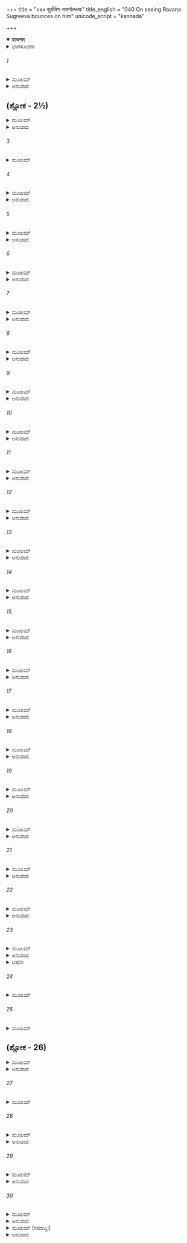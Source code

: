 +++
title = "०४० सुग्रीवेण रावणोत्प्लवः"
title_english = "040 On seeing Ravana Sugreeva bounces on him"
unicode_script = "kannada"

+++
<details open><summary>वाचनम्</summary>

<div class="audioEmbed"  caption="श्रीराम-हरिसीताराममूर्ति-घनपाठिभ्यां वचनम्" src="https://archive.org/download/Ramayana-recitation-Sriram-harisItArAmamUrti-Ghanapaati-v2/Kanda_6/Kanda_6_YK-040-On_seeing_Ravana_Sugreeva_bounces_on_him_0.mp3"></div>
</details>



<details><summary>ಭಾಗಸೂಚನಾ</summary>

ಸುಗ್ರೀವ ಮತ್ತು ರಾವಣರ ಮಲ್ಲಯುದ್ಧ
</details>

###### 1


<details><summary>ಮೂಲಮ್</summary>

ತತೋ ರಾಮಃ ಸುವೇಲಾಗ್ರಂ ಯೋಜನದ್ವಯ ಮಂಡಲಮ್ ।  
ಉಪಾರೋಹತ್ ಸಸುಗ್ರೀವೋ ಹರಿಯೂಥೈಃ ಸಮನ್ವಿತಃ ॥
</details>

<details><summary>ಅನುವಾದ</summary>

ಅನಂತರ ವಾನರ ಸೇನಾಪತಿಗಳಿಂದ ಕೂಡಿದ ಸುಗ್ರೀವನೊಂದಿಗೆ ಶ್ರೀರಾಮನು ಎರಡು ಯೋಜನ ವಿಸ್ತಾರವಾದ ಸುವೇಲ ಪರ್ವತ ಶಿಖರವನ್ನು ಹತ್ತಿದನು.॥1॥
</details>

## (ಶ್ಲೋಕ - 2½)


<details><summary>ಮೂಲಮ್</summary>

ಸ್ಥಿತ್ವಾ ಮುಹೂರ್ತಂ ತತ್ರೈವ ದಿಶೋ ದಶ ವಿಲೋಕಯನ್ ।  
ತ್ರಿಕೂಟಶಿಖರೇ ರಮ್ಯೇ ನಿರ್ಮಿತಾಂ ವಿಶ್ವಕರ್ಮಣಾ ॥  
ದದರ್ಶ ಲಂಕಾಂ ಸುನ್ಯಸ್ತಾಂ ರಮ್ಯಕಾನನ ಶೋಭಿತಾಮ್ ।
</details>

<details><summary>ಅನುವಾದ</summary>

ಅಲ್ಲಿ ಮುಹೂರ್ತಕಾಲ ನಿಂತು ಶ್ರೀರಾಮನು ಎಲ್ಲ ದಿಕ್ಕುಗಳನ್ನು ಅವಲೋಕಿಸುತ್ತಾ ತ್ರಿಕೂಟ ಪರ್ವತದ ಶಿಖರದ ಮೇಲೆ ನೆಲೆಸಿದ, ವಿಶ್ವಕರ್ಮನಿಂದ ನಿರ್ಮಿಸಲ್ಪಟ್ಟ ಮನೋಹರ ಕಾಮನೆಗಳಿಂದ ಶೋಭಿಸುತ್ತಿರುವ ಸುಂದರ ಲಂಕಾಪುರಿ ಯನ್ನು ನೋಡಿದನು.॥2॥
</details>

###### 3


<details><summary>ಮೂಲಮ್</summary>

ತಸ್ಯ ಗೋಪುರಶೃಂಗಸ್ಥಂ ರಾಕ್ಷಸೇಂದ್ರಂ ದುರಾಸದಮ್ ॥
</details>

###### 4


<details><summary>ಮೂಲಮ್</summary>

ಶ್ವೇತಚಾಮರಪರ್ಯಂತಂ ವಿಜಯಚ್ಛತ್ರಶೋಭಿತಮ್ ।  
ರಕ್ತಚಂದನಸಂಲಿಪ್ತಂ ರತ್ನಾಭರಣ ಭೂಷಿತಮ್ ॥
</details>

<details><summary>ಅನುವಾದ</summary>

ಆಗ ಲಂಕಾಪಟ್ಟಣದ ಗೋಪುರದ ತುದಿಯಲ್ಲಿ ಕುಳಿತಿದ್ದ ದುರ್ಜಯ ರಾವಣನೂ ಕಂಡುಬಂದನು. ಅವನ ಇಕ್ಕೆಲಗಳಲ್ಲಿ ಬಿಳಿಯ ಚಾಮರ ಬೀಸುತ್ತಿದ್ದರು, ತಲೆಯ ಮೇಲೆ ಶ್ವೇತಛತ್ರ ಶೋಭಿಸುತ್ತಿತ್ತು. ರಾವಣನು ಶರೀರ ಕೆಂಪಾದ ಆಭರಣಗಳಿಂದ ಅಲಂಕೃತವಾಗಿ ರಕ್ತಚಂದನದಿಂದ ಚರ್ಚಿತವಾಗಿತ್ತು.॥3-4॥
</details>

###### 5


<details><summary>ಮೂಲಮ್</summary>

ನೀಲಜೀಮೂತಸಂಕಾಶಂ ಹೇಮಸಂಛಾದಿತಾಂಬರಮ್ ।  
ಐರಾವತವಿಷಾಣಾಗ್ರೈರುತ್ಕೃಷ್ಟಕಿಣವಕ್ಷಸಮ್ ॥
</details>

<details><summary>ಅನುವಾದ</summary>

ಅವನು ಕಪ್ಪಾದ ಮೋಡದಂತೆ ಕಾಣುತ್ತಿದ್ದನು. ಚಿನ್ನದ ಜರತಾರೀ ವಸ್ತ್ರಗಳನ್ನು ಧರಿಸಿದ್ದನು. ಐರಾವತದ ದಾಡೆಗಳಿಂದ ಆದ ಏಟಿನ ಚಿಹ್ನೆ ಎದೆಯಮೇಲೆ ಕಾಣುತ್ತಿತ್ತು.॥.॥
</details>

###### 6


<details><summary>ಮೂಲಮ್</summary>

ಶಶಲೋಹಿತರಾಗೇಣ ಸಂವೀತಂ ರಕ್ತವಾಸಸಾ ।  
ಸಂಧ್ಯಾತಪೇನ  ಸಂಛನ್ನಂ ಮೇಘರಾಶಿಮಿವಾಂಬರೇ ॥
</details>

<details><summary>ಅನುವಾದ</summary>

ಮೊಲದ ರಕ್ತದಂತೆ ಕೆಂಪಾದ ವಸ್ತ್ರಗಳನ್ನು ಹೊದ್ದುಕೊಂಡು, ಅವನು ಆಕಾಶದಲ್ಲಿನ ಸಂಧ್ಯಾಕಾಲದ ಕೆಂಪಾದ ಮೋಡಗಳಂತೆ ಕಂಡು ಬರುತ್ತಿದ್ದನು.॥.॥
</details>

###### 7


<details><summary>ಮೂಲಮ್</summary>

ಪಶ್ಯತಾಂ ವಾನರೇಂದ್ರಾಣಾಂ ರಾಘವಸ್ಯಾಪಿ ಪಶ್ಯತಃ ।  
ದರ್ಶನಾದ್ರಾಕ್ಷಸೇಂದ್ರಸ್ಯ ಸುಗ್ರೀವಃ ಸಹಸೋತ್ಥಿತಃ ॥
</details>

<details><summary>ಅನುವಾದ</summary>

ಮುಖ್ಯ ಮುಖ್ಯ ವಾನರರ ಹಾಗೂ ಶ್ರೀರಘುನಾಥನ ದೃಷ್ಟಿಯು ಎದುರಿಗಿದ್ದ ರಾವಣನ ಮೇಲೆ ಬೀಳುತ್ತಲೇ ಸುಗ್ರೀವನು ಸಟ್ಟನೆ ಎದ್ದುನಿಂತನು.॥7॥
</details>

###### 8


<details><summary>ಮೂಲಮ್</summary>

ಕ್ರೋಧವೇಗೇನ ಸಂಯುಕ್ತಃ  ಸತ್ತ್ವೇನ ಚ ಬಲೇನ ಚ ।  
ಅಚಲಾಗ್ರಾದಥೋತ್ಥಾಯ ಪುಪ್ಲುವೇ ಗೋಪುರಸ್ಥಲೇ ॥
</details>

<details><summary>ಅನುವಾದ</summary>

ಅವನು ಕ್ರೋಧಗೊಂಡು ಶಾರೀರಿಕ ಹಾಗೂ ಮಾನಸಿಕ ಬಲದಿಂದ ಪ್ರೇರಿತನಾಗಿ ಸುವೇಲ ಪರ್ವತದಿಂದ ರಾವಣನು ಕುಳಿತಿದ್ದ ಗೋಪುರಕ್ಕೆ ನೆಗೆದನು.॥8॥
</details>

###### 9


<details><summary>ಮೂಲಮ್</summary>

ಸ್ಥಿತ್ವಾ ಮುಹೂರ್ತಂ ಸಂಪ್ರೇಕ್ಷ್ಯ ನಿರ್ಭಯೇನಾಂತರಾತ್ಮನಾ ।  
ತೃಣೀಕೃತ್ಯ ಚ ತದ್ರಕ್ಷಃ ಸೋಽಬ್ರವೀತ್ಪರುಷಂ ವಚಃ ॥
</details>

<details><summary>ಅನುವಾದ</summary>

ಅವನು ಅಲ್ಲಿ ನಿಂತುಕೊಂಡು ಸ್ವಲ್ಪ ಹೊತ್ತು ರಾವಣನನ್ನು ನೋಡುತ್ತಲೇ ಇದ್ದ. ಮತ್ತೆ ನಿರ್ಭಯನಾಗಿ ಆ ರಾಕ್ಷಸನು ತೃಣದಂತೆ ತಿಳಿದು ಕಠೋರವಾಗಿ ಮಾತನ್ನಾಡಿದನು.॥9॥
</details>

###### 10


<details><summary>ಮೂಲಮ್</summary>

ಲೋಕನಾಥಸ್ಯ ರಾಮಸ್ಯ ಸಖಾ ದಾಸೋಽಸ್ಮಿ ರಾಕ್ಷಸ ।  
ನ ಮಯಾ ಮೋಕ್ಷ್ಯಸೇಽದ್ಯ ತ್ವಂ ಪಾರ್ಥಿವೇಂದ್ರಸ್ಯ ತೇಜಸಾ ॥
</details>

<details><summary>ಅನುವಾದ</summary>

ರಾಕ್ಷಸನೇ! ನಾನು ಲೋಕನಾಥ ಭಗವಾನ್ ಶ್ರೀರಾಮನ ಸಖನೂ, ದಾಸನೂ ಆಗಿದ್ದೇನೆ. ಮಹಾರಾಜಾ ಶ್ರೀರಾಮನ ತೇಜದಿಂದ ಇಂದು ನೀನು ನನ್ನ ಕೈಯಿಂದ ತಪ್ಪಿಸಿಕೊಳ್ಳಲಾರೆ.॥10॥
</details>

###### 11


<details><summary>ಮೂಲಮ್</summary>

ಇತ್ಯುಕ್ತ್ವಾ ಸಹಸೋತ್ಪತ್ಯ ಪುಪ್ಲುವೇ ತಸ್ಯ ಚೋಪರಿ ।  
ಆಕೃಷ್ಯ ಮುಕುಟಂ ಚಿತ್ರಂ ಪಾತಯಾಮಾಸತದ್ಭುವಿ ॥
</details>

<details><summary>ಅನುವಾದ</summary>

ಹೀಗೆ ಹೇಳಿ ಅವನು ತತ್ಕ್ಷಣ ನೆಗೆದು ರಾವಣನ ಮೇಲೆ ಹಾರಿ ಅವನ ವಿಚಿತ್ರ ಕಿರೀಟಗಳನ್ನು ಸೆಳೆದು ಅವನನ್ನು ನೆಲಕ್ಕೆ ಕೆಡಹಿದನು.॥11॥
</details>

###### 12


<details><summary>ಮೂಲಮ್</summary>

ಸಮೀಕ್ಷ್ಯ ತೂರ್ಣಮಾಯಾಂತ ಬಭಾಷೇ ತಂ ನಿಶಾಚರಃ ।  
ಸುಗ್ರೀವಸ್ತ್ವಂ ಪರೋಕ್ಷಂ ಮೇ ಹೀನಗ್ರೀವೋ ಭವಿಷ್ಯಸಿ ॥
</details>

<details><summary>ಅನುವಾದ</summary>

ಇವನು ಹೀಗೆ ತೀವ್ರಗತಿಯಿಂದ ತನ್ನ ಮೇಲೆ ಆಕ್ರಮಣ ಮಾಡಿದುದನ್ನು ನೋಡಿ ರಾವಣನು ಹೇಳಿದನು- ಎಲವೋ! ನೀನು ನನ್ನ ಎದುರಿಗೆ ಬರುವ ತನಕ ಸುಗ್ರೀವ (ಸುಂದರ ಕಂಠವುಳ್ಳ)ನಾಗಿದ್ದ. ಈಗ ನೀನು ನಿನ್ನ ಈ ಕಂಠರಹಿತನಾಗುವೆ.॥12॥
</details>

###### 13


<details><summary>ಮೂಲಮ್</summary>

ಇತ್ಯುಕ್ತ್ವೋತ್ಥಾಯ ತಂ ಕ್ಷಿಪ್ರಂ ಬಾಹುಭ್ಯಾಮಾಕ್ಷಿಪತ್ತಲೇ ।  
ಕಂದುವತ್ ಸ ಸಮುತ್ಥಾಯ ಬಾಹುಭ್ಯಾಮಾಕ್ಷಿಪದ್ಧರಿಃ ॥
</details>

<details><summary>ಅನುವಾದ</summary>

ಹೀಗೆ ಹೇಳಿ ರಾವಣನು ತನ್ನೆರಡೂ ಭುಜಗಳಿಂದ ಅವನನ್ನು ಎತ್ತಿ ನೆಲಕ್ಕೆ ಅಪ್ಪಳಿಸಿದನು. ಮತ್ತೆ ವಾನರರಾಜ ಸುಗ್ರೀವನು ಚೆಂಡಿನಂತೆ ಪುಟಿದು ರಾವಣನನ್ನು ಎರಡೂ ಭುಜಗಳಿಂದ ಎತ್ತಿ ನೆಲಕ್ಕೆ ಜೋರಾಗಿ ಒಗೆದನು.॥13॥
</details>

###### 14


<details><summary>ಮೂಲಮ್</summary>

ಪರಸ್ಪರಂ ಸ್ವೇದವಿದಿಗ್ಧಗಾತ್ರೌ  
ಪರಸ್ಪರಂ ಶೋಣಿತರಕ್ತದೇಹೌ ।  
ಪರಸ್ಪರಂ ಶ್ಲಿಷ್ಟನಿರುದ್ಧ ಚೇಷ್ಟೌ  
ಪರಸ್ಪರಂ  ಶಾಲ್ಮಲಿಕಿಂಶುಕಾವಿವ ॥
</details>

<details><summary>ಅನುವಾದ</summary>

ಮತ್ತೆ ಅವರಿಬ್ಬರೂ ಪರಸ್ಪರ ದ್ವಂದ್ವಯುದ್ಧಕ್ಕೆ ತೊಡಗಿದರು. ಇಬ್ಬರ ಶರೀರಗಳೂ ಬೆವರಿನಿಂದ ಹಾಗೂ ರಕ್ತದಿಂದ ತೊಯ್ದು ಹೋಯಿತು. ಒಬ್ಬರನ್ನೊಬ್ಬರು ಬಾಚಿ ತಬ್ಬಿಕೊಂಡಾಗ ಆ ಬಿಗಿತದಿಂದ ಇಬ್ಬರೂ ನಿಶ್ಚೇಷ್ಟಿತರಂತಾದರು. ಆಗ ಆ ರಾಕ್ಷಸ-ವಾನರರು ಬೂರುಗದ ಮತ್ತು ಮುತ್ತುಗದ ಮರಗಳಂತೆ ಕಾಣುತ್ತಿದ್ದರು.॥14॥
</details>

###### 15


<details><summary>ಮೂಲಮ್</summary>

ಮುಷ್ಟಿಪ್ರಹಾರೈಶ್ಚ ತಲಪ್ರಹಾರೈ  
ರರತ್ನಿಘಾತೈಶ್ಚ ಕರಾಗ್ರಘಾತೈಃ ।  
ತೌ ಚಕ್ರತುರ್ಯುದ್ಧಮಸಹ್ಯರೂಪಂ  
ಮಹಾಬಲೌ ವಾನರರಾಕ್ಷಸೇಂದ್ರೌ ॥
</details>

<details><summary>ಅನುವಾದ</summary>

ರಾಕ್ಷಸರಾಜ ಮತ್ತು ವಾನರರಾಜರಿಬ್ಬರೂ ಮಹಾ ಬಲಿಷ್ಠರಾಗಿದ್ದರು. ಮುಷ್ಟಿಗಳ ಗುದ್ದಾಟದಿಂದಲೂ, ಅಂಗೈಗಳ ಪ್ರಹಾರಗಳಿಂದಲೂ, ಮೊಣಕೈಗಳ ತಿವಿತದಿಂದಲೂ, ಉಗುರುಗಳ ಪರಚುವಿಕೆಯಿಂದಲೂ ಸಾಮಾನ್ಯರಿಂದ ಸಹಿಸಲಾಗದ ಘೋರಯುದ್ಧವನ್ನು ಮಾಡುತ್ತಿದ್ದರು.॥15॥
</details>

###### 16


<details><summary>ಮೂಲಮ್</summary>

ಕೃತ್ವಾ ನಿಯುದ್ಧಂ ಭೃಶಮುಗ್ರವೇಗೌ  
ಕಾಲಂ ಚಿರಂ ಗೋಪುರವೇದಿಮಧ್ಯೇ ।  
ಉತ್ಕ್ಷಿಪ್ಯ ಚೋತ್ಕ್ಷಿಪ್ಯ ವಿನಮ್ಯ ದೇಹೌ  
ಪಾದಕ್ರಮಾದ್ ಗೋಪುರವೇದಿ ಲಗ್ನೌ ॥
</details>

<details><summary>ಅನುವಾದ</summary>

ಭಯಂಕರ ವೇಗವಂತರಾದ ಆ ಇಬ್ಬರು ವೀರರೂ ಗೋಪುರದ ಜಗುಲಿಯ ಮೇಲೆ ಬಹಳ ಹೊತ್ತಿನವರೆಗೆ ಮಲ್ಲಯುದ್ಧ ಮಾಡುತ್ತಾ ಪದೇ ಪದೇ ಒಬ್ಬರನ್ನೊಬ್ಬರು ಬಗ್ಗಿಸುತ್ತಾ, ತಳ್ಳುತ್ತಾ, ಕಾಲುಗಳ ಅನೇಕ ಪಟ್ಟುಗಳನ್ನು ಪ್ರಯೋಗಿಸುತ್ತಾ ಆ ಜಗಲಿಯಿಂದ ಸರಿಯುತ್ತಿದ್ದರು.॥16॥
</details>

###### 17


<details><summary>ಮೂಲಮ್</summary>

ಅನ್ಯೋನ್ಯಮಾಪೀಡ್ಯ ವಿಲಗ್ನದೇಹೌ  
ತೌ ಪೇತತುಃ ಸಾಲನಿಖಾತಮಧ್ಯೇ ।  
ಉತ್ಪೇತತುರ್ಭೂಮಿತಲಂಸ್ಪಶಂತೌ  
ಸ್ಥಿತ್ವಾ ಮುಹೂರ್ತಂ ತ್ವಭಿನಿಃಶ್ವಸಂತೌ ॥
</details>

<details><summary>ಅನುವಾದ</summary>

ಒಬ್ಬರು ಮತ್ತೊಬ್ಬರನ್ನು ತಳ್ಳಿಕೊಂಡು ಹೋಗುವಾಗ ಆ ಇಬ್ಬರೂ ಯೋಧರೂ ಕೋಟೆ ಮತ್ತು ಕಂದಕದ ನಡುವೆ ಬಿದ್ದುಬಿಟ್ಟರು. ಕ್ಷಣಕಾಲ ಭೂಮಿಯ ಮೇಲೆ ದೀರ್ಘವಾಗಿ ನಿಟ್ಟುಸಿರು ಬಿಡುತ್ತಾ, ಮರುಕ್ಷಣದಲ್ಲಿ ಎದ್ದು ನಿಂತರು.॥1.॥
</details>

###### 18


<details><summary>ಮೂಲಮ್</summary>

ಆಲಿಂಗ್ಯ ಚಾಲಿಂಗ್ಯ ಚ ಬಾಹುಯೋಕ್ತೈಃ  
ಸಂಯೋಜಯಾಮಾಸತುರಾಹವೇ ತೌ ।  
ಸಂರಂಭಶಿಕ್ಷಾಬಲಸಂಪ್ರಯುಕ್ತೌ  
ಸುಚೇರತುಃ ಸಂಪ್ರತಿ ಯುದ್ಧಮಾರ್ಗೈಃ ॥
</details>

<details><summary>ಅನುವಾದ</summary>

ಮತ್ತೆ ಅವರು ತೋಳುಗಳೆಂಬ ಪಾಶದಿಂದ ಒಬ್ಬರು ಮತ್ತೊಬ್ಬರನ್ನು ಪುನಃ ಪುನಃ ಬಿಗಿಯಾಗಿ ಬಿಗಿಯುತ್ತಿದ್ದರು. ಇಬ್ಬರೂ ಕ್ರೋಧಿಗಳೂ, ಮಲ್ಲಯುದ್ಧದ ಶಿಕ್ಷಣದಲ್ಲಿ ಪರಿಣಿತರಾಗಿದ್ದು, ಶರೀರ ಬಲದಿಂದ ಸಂಪನ್ನರಾಗಿದ್ದರು. ಇದರಿಂದ ಆ ಯುದ್ಧಸ್ಥಳದಲ್ಲಿ ಮಲ್ಲಯುದ್ಧದ ಅನೇಕ ವರಸೆಗಳನ್ನು ತೋರುತ್ತಾ, ಸುತ್ತಲೂ ಸುತ್ತಿತ್ತಿದ್ದರು.॥18॥
</details>

###### 19


<details><summary>ಮೂಲಮ್</summary>

ಶಾರ್ದೂಲಸಿಂಹಾವಿವ ಜಾತದಂಷ್ಟ್ರೌ  
ಗಜೇಂದ್ರಪೋತಾವಿವ  ಸಂಪ್ರಯುಕ್ತೌ ।  
ಸಂಹತ್ಯ ಸಂವೇದ್ಯ ಚ ತೌ ಕರಾಭ್ಯಾಂ  
ತೌ ಪೇತತುರ್ವೈ ಯುಗಪದ್ ಧರಾಯಾಮ್ ॥
</details>

<details><summary>ಅನುವಾದ</summary>

ಹೊಸದಾಗಿ ಹಲ್ಲು ಮೂಡಿದ ಸಿಂಹ-ಶಾರ್ದೂಲಗಳ ಮರಿಗಳು ಪರಸ್ಪರ ಕಾದಾಡುತ್ತಿದ್ದಂತೆ, ಆನೆದ ಮರಿಗಳಂತೆ ಆ ಇಬ್ಬರೂ ವೀರರೂ ತಮ್ಮ ಎದೆಗಳಿಂದ ಒಬ್ಬರು ಮತ್ತೊಬ್ಬನನ್ನು ತಳ್ಳುತ್ತಾ, ಕೈಗಳಿಂದ ಪ್ರಹರಿಸುತ್ತಾ ಒಟ್ಟಿಗೆ ನೆಲಕ್ಕೆ ಬಿದ್ದುಬಿಟ್ಟರು.॥19॥
</details>

###### 20


<details><summary>ಮೂಲಮ್</summary>

ಉದ್ಯಮ್ಯ ಚಾನ್ಯೋನ್ಯಮಧಿಕ್ಷಿಪಂತೌ  
ಸಂಚಕ್ರಮಾತೇ ಬಹು ಯುದ್ದಮಾರ್ಗೇ ।  
ವ್ಯಾಯಾಮ ಶಿಕ್ಷಾಬಲ ಸಂಪ್ರಯುಕ್ತೌ  
ಕ್ಲಮಂ ನ ತೌ ಜಗ್ಮತುರಾಶು ವೀರೌ ॥
</details>

<details><summary>ಅನುವಾದ</summary>

ಇಬ್ಬರೂ ವ್ಯಾಯಾಮ ಮಾಡಿದ ತರುಣರಾಗಿದ್ದರು. ಮಲ್ಲಯುದ್ಧದಲ್ಲಿ ನಿಷ್ಣಾತರಾಗಿದ್ದು ಮಹಾಬಲಿಷ್ಠರಾಗಿದ್ದರು. ಆದ್ದರಿಂದ ಯುದ್ಧದ ವಿಜಯಕ್ಕಾಗಿ ಇಬ್ಬರೂ ಹೋರಾಡುತ್ತಿದ್ದರು. ಪರಸ್ಪರವಾಗಿ ಒಬ್ಬರು ಮತ್ತೊಬ್ಬರನ್ನು ಆಕ್ಷೇಪಿಸುತ್ತಾ ಮಲ್ಲಯುದ್ಧದ ವರಸೆಗಳಿಂದ ಅಲ್ಲಿಂದಿಲ್ಲಿಗೆ ಸಂಚರಿಸುತ್ತಿದ್ದರೂ ಆ ವೀರರಿಬ್ಬರಿಗೂ ಆಯಾಸವೆಂಬುದೇ ಆಗುತ್ತಿರಲಿಲ್ಲ.॥20॥
</details>

###### 21


<details><summary>ಮೂಲಮ್</summary>

ಬಾಹೂತ್ತಮೈರ್ವಾರಣವಾರಣಾಭೈ  
ರ್ನಿವಾರಯಂತೌ  ಪರವಾರಣಾಭೌ ।  
ಚಿರೇಣ ಕಾಲೇನ ಭೃಶಂ ಪ್ರಯದ್ಧೌ  
ಸಂಚೇರತುರ್ಮಂಡಲ ಮಾರ್ಗಮಾಶು ॥
</details>

<details><summary>ಅನುವಾದ</summary>

ಮತ್ತೆ ಗಜಗಳಂತಿರುವ ಸುಗ್ರೀವ ಮತ್ತು ರಾವಣರು ಗಜರಾಜನ ಶುಂಡದಂಡದಂತೆ ಇರುವ ಬಲಿಷ್ಠಬಾಹುಗಳಿಂದ ಒಬ್ಬರು ಮತ್ತೊಬ್ಬರ ಪಟ್ಟುಗಳನ್ನು ತಪ್ಪಿಸಿಕೊಳ್ಳುತ್ತಾ ಬಹಳ ಸಮಯದವರೆಗೆ ಆವೇಶಪೂರ್ಣವಾಗಿ ಯುದ್ಧಮಾಡುತ್ತಾ ಬೇಗ ಬೇಗನೇ ಮಂಡಲಾಕಾರವಾಗಿ ಚಲಿಸುತ್ತಿದ್ದರು.॥21॥
</details>

###### 22


<details><summary>ಮೂಲಮ್</summary>

ತೌ ಪರಸ್ಪರಮಾಸಾದ್ಯ ಯತ್ತಾವನ್ಯೋನ್ಯ ಸೂದನೇ ।  
ಮಾರ್ಜಾರಾವಿವ  ಭಕ್ಷಾರ್ಥೇಽವತಸ್ಥಾತೇ ಮುಹುರ್ಮುಹುಃ ॥
</details>

<details><summary>ಅನುವಾದ</summary>

ಒಬ್ಬರು ಮತ್ತೊಬ್ಬರನ್ನು ಹಿಡಿದು ಪ್ರಹರಿಸಲು ಪ್ರಯತ್ನಿಸು ತ್ತಿದ್ದರು. ತಿಂಡಿಗಾಗಿ ಗುರುಗುಟ್ಟುತ್ತಾ ಎದುರು ಬದುರಾಗಿ ನಿಂತ ಎರಡು ಬೆಕ್ಕುಗಳಂತೆ ರಾವಣ-ಸುಗ್ರೀವರು ಪರಸ್ಪರವಾಗಿ ಕೆಡವಿ ಕೆಳಕ್ಕೆ ಬಿಳಿಸಲು ಕಾಯುತ್ತಾ ನಿಂತಿದ್ದರು.॥22॥
</details>

###### 23


<details><summary>ಮೂಲಮ್</summary>

ಮಂಡಲಾನಿ ವಿಚಿತ್ರಾಣಿ ಸ್ಥಾನಾನಿ ವಿವಿಧಾನಿ ಚ ।  
ಗೋಮೂತ್ರಕಾಣಿ ಚಿತ್ರಾಣಿ ಗತ ಪ್ರತ್ಯಾಗತಾನಿ ಚ ॥
</details>

<details><summary>ಅನುವಾದ</summary>

ವಿಚಿತ್ರ ಮಂಡಲ* ಮತ್ತು ಬಗೆಬಗೆಯ ಸ್ಥಾನಗಳನ್ನು** ಪ್ರದರ್ಶಿಸುತ್ತಾ, ಗೋಮೂತ್ರದ ರೇಖೆಯಂತೆ ಅಂಕು ಡೊಂಕಾದ ಗತಿಯಿಂದ ಸಂಚರಿಸುತ್ತಾ, ವಿಚಿತ್ರ ಗತಿಯಿಂದ ಕೆಲವೊಮ್ಮೆ ಮುಂದೆ ಕೆಲವೊಮ್ಮೆ ಹಿಂದೆ ಸರಿಯುತ್ತಿದ್ದರು.॥23॥
</details>

<details><summary>ಟಿಪ್ಪನೀ</summary>

* ಭರತಮುನಿಯು ಮಲ್ಲಯುದ್ಧದ ನಾಲ್ಕು ರೀತಿಯ ಮಂಡಲಗಳನ್ನು ಹೇಳಿರುವನು. ಅದರ ಹೆಸರು ಚಾರಿಮಮಂಡಲ, ಕರಣಮಂಡಲ, ಖಂಡಮಂಡಲ, ಮಹಾಮಂಡಲ ಎಂದಾಗಿವೆ. ಇವುಗಳ ಲಕ್ಷಣ ಇಂತಿವೆ- ಒಂದು ಕಾಲಿನಿಂದ ಮುಂದರಿದು ಸುತ್ತುತ್ತಾ ಶತ್ರುವಿನ ಮೇಲೆ ಆಕ್ರಮಣ ಮಾಡುವುದು ಚರಿಮ ಮಂಡಲವೆಂದು ಹೇಳುತ್ತಾರೆ. ಎರಡು ಕಾಲುಗಳಿಂದ ಮಂಡಲಾಕಾರ ತಿರುಗುತ್ತಾ ಆಕ್ರಮಣ ಮಾಡುವುದು ಕರಣಮಂಡಲವಾಗಿದೆ. ಅನೇಕ ಕರಣಮಂಡಲಗಳ ಸಂಯೋಗದಿಂದ ಖಂಡಮಂಡಲವಾಗುತ್ತದೆ. ಮೂರು ಅಥವಾ ನಾಲ್ಕು ಖಂಡಮಂಡಲಗಳ ಸಂಯೋಗದಿಂದ ಮಹಾಮಂಡಲವಾಗುತ್ತದೆ.  
** ಭರತಮುನಿಯು ಮಲ್ಲಯುದ್ಧದಲ್ಲಿ ವೈಷ್ಣವ, ಸಮಪಾದ, ವೈಶಾಖ, ಮಂಡಲ, ಪ್ರತ್ಯಾಲೀಢ ಮತ್ತು ಅನಾಲೀಢ ಎಂಬ ಆರು ಸ್ಥಾನಗಳನ್ನು ಉಲ್ಲೇಖಿಸಿರುವನು. ಕಾಲುಗಳನ್ನು ಅಕ್ಕಪಕ್ಕ ಹಿಂದೆ ಹಿಂದೆ ಸರಿಸುತ್ತಾ ವಿಶೇಷ ರೀತಿಯಿಂದ ಅವನ್ನು ಯಥಾಸ್ಥಾನಕ್ಕೆ ತರುವುದು ಸ್ಥಾನವೆಂದು ಹೇಳುತ್ತಾರೆ. ಹುಲಿ, ಸಿಂಹ ಮುಂತಾದ ಪ್ರಾಣಿಗಳಂತೆ ನಿಂತುಕೊಳ್ಳುವ ರೀತಿಯನ್ನು ಸ್ಥಾನವೆಂದು ಹೇಳುತ್ತಾರೆ.
</details>

###### 24


<details><summary>ಮೂಲಮ್</summary>

ತಿರಶ್ಚೀನಗತಾನ್ಯೇವ ತಥಾ ವಕ್ರಗತಾನಿ ಚ ।  
ಪರಿಮೋಕ್ಷಂ ಪ್ರಹಾರಾಣಾಂ ವರ್ಜನಂ ಪರಿಧಾವನಮ್ ॥
</details>

###### 25


<details><summary>ಮೂಲಮ್</summary>

ಅಭಿದ್ರವಣಮಾಪ್ಲಾವಮವಸ್ಥಾನಂ  ಸವಿಗ್ರಹಮ್ ।  
ಪರಾವೃತ್ತಮಪಾವೃತ್ತಮಪದ್ರುತಮವಪ್ಲುತಮ್ ॥
</details>

## (ಶ್ಲೋಕ  - 26)


<details><summary>ಮೂಲಮ್</summary>

ಉಪನ್ಯಸ್ತ ಮಪನ್ಯಸ್ತಂ ಯುದ್ಧಮಾರ್ಗ ವಿಶಾರದೌ ।  
ತೌ ವಿಚೇರತುರನ್ಯೋನ್ಯಂ ವಾನರೇಂದ್ರಶ್ಚ ರಾವಣಃ ॥
</details>

<details><summary>ಅನುವಾದ</summary>

ಅವರು ಕೆಲವೊಮ್ಮೆ ಅಡ್ಡವಾಗಿ ಚರಿಸಿದರೆ, ಕೆಲವೊಮ್ಮೆ ಓರೆಯಾಗಿ ಎಡಕ್ಕೆ ಬಲಕ್ಕೆ ತಿರುಗುತ್ತಿದ್ದರು. ಕೆಲವೊಮ್ಮೆ ತನ್ನ ಸ್ಥಾನದಿಂದ ಸರಿದು ಶತ್ರುವಿನ ಏಟನ್ನು ಹುಸಿಯಾಗಿಸುತ್ತಿದ್ದರು. ಕೆಲವೊಮ್ಮೆ ಸ್ವತಃ ಪಟ್ಟುಗಳನ್ನು ಪ್ರಯೋಗಿಸಿ ಶತ್ರುವಿನ ಆಕ್ರಮಣದಿಂದ ತಪ್ಪಿಸಿಕೊಳ್ಳುತ್ತಿದ್ದರು. ಕೆಲವೊಮ್ಮೆ ಒಬ್ಬ ನಿಂತಿದ್ದರೆ ಮತ್ತೊಬ್ಬನು ಸುತ್ತಲೂ ಓಡುತ್ತಿದ್ದನು. ಕೆಲವೊಮ್ಮೆ ಇಬ್ಬರೂ ಓಡಿ ಪರಸ್ಪರ ಇದಿರು ಬದಿರಾಗಿ ಆಕ್ರಮಣ ಮಾಡುತ್ತಿದ್ದರು. ಕೆಲವೊಮ್ಮೆ ಬಾಗಿ, ಕಪ್ಪೆಯಂತೆ ನಿಧಾನವಾಗಿ ನೆಗೆಯುತ್ತಿದ್ದರು. ಕೆಲವೊಮ್ಮೆ ಒಂದೇ ಜಾಗದಲ್ಲಿ ನಿಂತು ಕಾದಾಡುತ್ತಿದ್ದರು. ಕೆಲವೊಮ್ಮೆ ಹಿಂದೆ ಸರಿದು, ತತ್ಕ್ಷಣ ಇದುರು ಬಂದು ನಿಲ್ಲುತ್ತಿದ್ದರು. ಕೆಲವೊಮ್ಮೆ ಶತ್ರುವನ್ನು ಹಿಡಿಯಲು ತನ್ನ ಶರೀರವನ್ನು ಕುಗ್ಗಿಸಿ ಅಥವಾ ಬಾಗಿ ಅವನೆಡೆಗೆ ಓಡುತ್ತಿದ್ದರು. ಕೆಲವೊಮ್ಮೆ ಪ್ರತಿದ್ವಂದ್ವಿಯ ಮೇಲೆ ಕಾಲಿನಿಂದ ಪ್ರಹರಿಸಲು ಮುಖ ತಗ್ಗಿಸಿಕೊಂಡು ಅವನ ಮೇಲೆ ಆಕ್ರಮಣ ಮಾಡುತ್ತಿದ್ದರು. ಕೆಲವೊಮ್ಮೆ ಶತ್ರುವಿನ ಭುಜವನ್ನು ಹಿಡಿಯಲು ತನ್ನ ಭುಜಗಳನ್ನು ಚಾಚುತ್ತಿದ್ದರು ಹಾಗೂ ಶತ್ರುವಿನ ಹಿಡಿತವನ್ನು ತಪ್ಪಿಸಲು ತಮ್ಮ ಬಾಹುಗಳನ್ನು ಹಿಂದಕ್ಕೆ ಸೆಳೆದುಕೊಳ್ಳುತ್ತಿದ್ದರು. ಹೀಗೆ ಮಲ್ಲಯುದ್ಧ ಕಲೆಯಲ್ಲಿ ಪರಮಪ್ರವೀಣ ವಾನರರಾಜ ಸುಗ್ರೀವ ಹಾಗೂ ರಾವಣನು ಒಬ್ಬರು ಮತ್ತೊಬ್ಬರಿಗೆ ಆಘಾತಮಾಡುತ್ತಾ ಮಂಡಲಾಕಾರವಾಗಿ ಸಂಚರಿಸುತ್ತಿದ್ದರು.॥24-26॥
</details>

###### 27


<details><summary>ಮೂಲಮ್</summary>

ಏತಸ್ಮಿನ್ನಂತರೇ ರಕ್ಷೋ ಮಾಯಾಬಲಮಥಾತ್ಮನಃ ।  
ಆರಬ್ಧು ಮುಪಸಂಪೇದೇ ಜ್ಞಾತ್ವಾ ತಂ ವಾನರಾಧಿಪಃ ॥
</details>

###### 28


<details><summary>ಮೂಲಮ್</summary>

ಉತ್ಪಪಾತ ತದಾಽಽಕಾಶಂ ಜಿತಕಾಶೀ ಜಿತಕ್ಲಮಃ ।  
ರಾವಣಃ  ಸ್ಥಿತ ಏವಾತ್ರ ಹರಿರಾಜೇನ ವಂಚಿತಃ ॥
</details>

<details><summary>ಅನುವಾದ</summary>

ಇಷ್ಟರಲ್ಲಿ ರಾಕ್ಷಸ ರಾವಣನು ತನ್ನ ಮಾಯಾ ಶಕ್ತಿಯನ್ನು ಉಪಯೋಗಿಸಲು ಯೋಚಿಸಿದನು. ವಾನರರಾಜನು ಇದನ್ನು ಗ್ರಹಿಸಿ ಕೂಡಲೇ ಆಕಾಶಕ್ಕೆ ನೆಗೆದನು. ಅವನು ವಿಜಯೋಲ್ಲಾಸದಿಂದ ಶೋಭಿಸುತ್ತ ಬಳಲಿಕೆಯನ್ನು ಗೆದ್ದಿದ್ದನು. ವಾನರರಾಜನು ರಾವಣನಿಗೆ ಸೆಡ್ಡು ಹೊಡೆದು ಹೊರಟುಹೋದನು. ರಾವಣನು ನಿಂತು ನೋಡುತ್ತಲೇ ಇದ್ದು ಬಿಟ್ಟನು.॥27-28॥
</details>

###### 29


<details><summary>ಮೂಲಮ್</summary>

ಅಥ  ಹರಿವರನಾಥಃ  ಪ್ರಾಪ್ತಸಂಗ್ರಾಮಕೀರ್ತಿ  
ರ್ನಿಶಿಚರಪತಿಮಾಜೌ ಯೋಜಯಿತ್ವಾ  ಶ್ರಮೇಣ ।  
ಗಗನಮತಿವಿಶಾಲಂ  ಲಂಘಯಿತ್ವಾರ್ಕಸೂನು  
ರ್ಹರಿಗಣಮಧ್ಯೇ ರಾಮಪಾರ್ಶ್ವಂ ಜಗಾಮ ॥
</details>

<details><summary>ಅನುವಾದ</summary>

ಸಂಗ್ರಾಮದಲ್ಲಿ ಕೀರ್ತಿ ಪಡೆದ ವಾನರರಾಜ ಸೂರ್ಯಪುತ್ರ ಸುಗ್ರೀವನು ರಾವಣನನ್ನು ಯುದ್ಧದಲ್ಲಿ ಕಂಗಾಲುಪಡಿಸಿ, ಆಕಾಶಮಾರ್ಗದಲ್ಲಿ ನೆಗೆದು ವಾನರ ಸೇನೆಯ ನಡುವೆ ಶ್ರೀರಾಮನ ಬಳಿಗೆ ಬಂದನು.॥29॥
</details>

###### 30


<details><summary>ಮೂಲಮ್</summary>

ಇತಿ ಸ ಸವಿತೃಸೂನುಸ್ತತ್ರ  ತತ್ಕರ್ಮ ಕೃತ್ವಾ  
ಪವನಗತಿರನೀಕಂ ಪ್ರಾವಿಶತ್ ಸಂ ಪ್ರಹೃಷ್ಟಃ ।  
ರಘುವರ ನೃಪಸೂನೋರ್ವರ್ಧಯ ನ್ಯುದ್ಧ ಹರ್ಷಂ ।  
ತರುಮೃಗಗಣಮುಖ್ಯೈಃ ಪೂಜ್ಯಮಾನೋ ಹರೀಂದ್ರಃ ॥
</details>

<details><summary>ಅನುವಾದ</summary>

ಹೀಗೆ ಅಲ್ಲಿ ಅದ್ಭುತ ಕರ್ಮವನ್ನು ಮಾಡಿ ವಾಯುವಿನಂತೆ ಶೀಘ್ರಗಾಮಿ ಸುಗ್ರೀವನು ದಶರಥನಂದನ ಶ್ರೀರಾಮನ ಯುದ್ಧೋತ್ಸಾಹವನ್ನು ಹೆಚ್ಚಿಸುತ್ತಾ ಉತ್ಸಾಹದಿಂದ ವಾನರ ಸೈನ್ಯವನ್ನು ಪ್ರವೇಶಿಸಿದನು. ಆಗ ಮುಖ್ಯ ಮುಖ್ಯ ವಾನರರು ವಾನರರಾಜನನ್ನು ಅಭಿನಂದಿಸಿದರು.॥30॥
</details>

<details><summary>ಮೂಲಮ್ (ಸಮಾಪ್ತಿಃ)</summary>

ಶ್ರೀವಾಲ್ಮೀಕಿ ವಿರಚಿತ ಆರ್ಷರಾಮಾಯಣ ಆದಿಕಾವ್ಯದ ಯುದ್ಧಕಾಂಡದಲ್ಲಿ ನಲವತ್ತನೆಯ ಸರ್ಗ ಪೂರ್ಣವಾಯಿತು.॥40॥
</details>

<details><summary>ಅನುವಾದ</summary>


</details>
